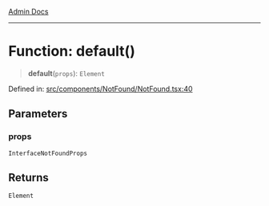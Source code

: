[Admin Docs](/)

***

# Function: default()

> **default**(`props`): `Element`

Defined in: [src/components/NotFound/NotFound.tsx:40](https://github.com/PalisadoesFoundation/talawa-admin/blob/main/src/components/NotFound/NotFound.tsx#L40)

## Parameters

### props

`InterfaceNotFoundProps`

## Returns

`Element`
